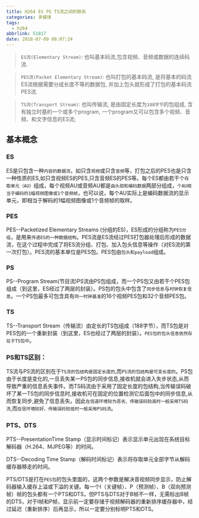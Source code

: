 ```yaml
---
title: H264 ES PS TS流之间的联系
categories: 多媒体
tags:
  - h264
abbrlink: 51817
date: 2018-07-09 08:07:24
---
```


> `ES流(Elementary Stream)`: 也叫基本码流,包含视频、音频或数据的连续码流.

> `PES流(Packet Elementary Stream)`: 也叫打包的基本码流, 是将基本的码流ES流根据需要分成长度不等的数据包, 并加上包头就形成了打包的基本码流PES流.

> `TS流(Transport Stream)`: 也叫传输流, 是由固定长度为`188字节`的包组成, 含有独立时基的一个或多个program, 一个program又可以包含多个视频、音频、和文字信息的ES流;

<!--more-->

## 基本概念
### ES

ES是只包含一种`内容的数据流`，如只含`视频`或只含`音频`等，打包之后的PES也是只含一种性质的ES,如只含视频ES的PES,只含音频ES的PES等。每个ES都由若干个`存取单元（AU）`组成，每个视频AU或音频AU都是`由头部和编码数据`两部分组成，`个AU相当于编码的1幅视频图像或1个音频帧`，也可以说，每个AU实际上是编码数据流的显示单元，即相当于解码的1幅视频图像或1个音频帧的取样。

### PES

PES--Packetized  Elementary Streams  (分组的ES)，ES形成的分组称为`PES分组`，是用来`传递ES的一种数据结构`。PES流是ES流经过PES打包器处理后形成的数据流，在这个过程中完成了将ES流分组、打包、加入包头信息等操作（对ES流的第一次打包）。PES流的基本单位是PES包。PES包由`包头和payload`组成。

### PS

PS--Program Stream(节目流)PS流由PS包组成，而一个PS包又由若干个PES包组成（到这里，ES经过了两层的封装）。PS包的包头中包含了`同步信息`与`时钟恢复信息`。一个PS包最多可包含具有`同一时钟基准`的16个视频PES包和32个音频PES包。

### TS

TS--Transport Stream（传输流）由定长的TS包组成（188字节），而TS包是对PES包的一个重新封装（到这里，ES也经过了两层的封装）。`PES包的包头信息依然存在于TS包中`。


### PS和TS区别：

TS流与PS流的区别在于`TS流的包结构是固定长度的`,而`PS流的包结构是可变长度的`。PS包由于长度是变化的,一旦丢失某一PS包的同步信息,接收机就会进入失步状态,从而导致严重的信息丢失事件。而TS码流由于采用了固定长度的包结构,当传输误码破坏了某一TS包的同步信息时,接收机可在固定的位置检测它后面包中的同步信息,从而恢复同步,避免了信息丢失。因此`在信道环境较为恶劣、传输误码较高时一般采用TS码流`,而`在信环境较好、传输误码较低时一般采用PS码流`。

###  PTS、DTS

PTS--PresentationTime Stamp（显示时间标记）表示显示单元出现在系统目标解码器（H.264、MJPEG等）的时间。

DTS--Decoding Time Stamp（解码时间标记）表示将存取单元全部字节从解码缓存器移走的时间。

PTS/DTS是打在`PES包`的包头里面的，这两个参数是解决音视频同步显示，防止解码器输入缓存上溢或下溢的关键。每一个I（关键帧）、P（预测帧）、B（双向预测 帧）帧的包头都有一个PTS和DTS，但PTS与DTS对于B帧不一样，无需标出B帧的DTS，对于I帧和P帧，显示前一定要存储于视频解码器的重新排序缓存器中，经过延迟（重新排序）后再显示，所以一定要分别标明PTS和DTS。
